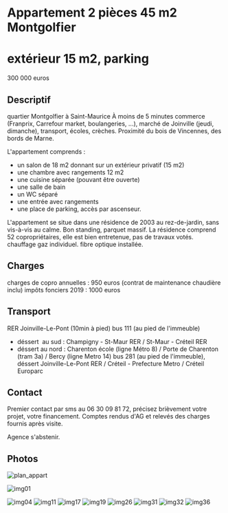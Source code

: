 # Appartement 2 pièces 45 m2 Montgolfier
# extérieur 15 m2, parking

300 000 euros

## Descriptif

quartier Montgolfier à Saint-Maurice
À moins de 5 minutes commerce (Franprix, Carrefour market, boulangeries, ...), marché de Joinville (jeudi, dimanche), transport, écoles, crèches.
Proximité du bois de Vincennes, des bords de Marne.

L'appartement comprends :
- un salon de 18 m2 donnant sur un extérieur privatif (15 m2)
- une chambre avec rangements 12 m2
- une cuisine séparée (pouvant être ouverte)
- une salle de bain
- un WC séparé
- une entrée avec rangements
- une place de parking, accès par ascenseur.

L'appartement se situe dans une résidence de 2003 au rez-de-jardin, sans vis-à-vis au calme. Bon standing, parquet massif. La résidence comprend 52 copropriétaires, elle est bien entretenue, pas de travaux votés.
chauffage gaz individuel. fibre optique installée.

## Charges

charges de copro annuelles : 950 euros (contrat de maintenance chaudière inclu)
impôts fonciers 2019 : 1000 euros

## Transport

RER Joinville-Le-Pont (10min à pied)
bus 111 (au pied de l'immeuble)   
 * déssert  au sud : Champigny - St-Maur RER / St-Maur - Créteil RER   
 * déssert au nord : Charenton école (ligne Métro 8) / Porte de Charenton (tram 3a) / Bercy (ligne Metro 14)
bus 281 (au pied de l'immeuble), déssert Joinville-Le-Pont RER / Créteil - Prefecture Metro / Créteil Europarc

## Contact

Premier contact par sms au 06 30 09 81 72, précisez brièvement votre projet, votre financement.
Comptes rendus d'AG et relevés des charges fournis après visite.

Agence s'abstenir.

## Photos

![plan_appart]('plan.jpg' "plan appart")

![img01](appartement_01_small.jpg "sejour_1")

![img04](appartement_04_small.jpg "sejour_2")
![img11](appartement_11_small.jpg "sejour_3")
![img17](appartement_17_small.jpg "chambre_1")
![img19](appartement_19_small.jpg "chambre_2")
![img26](appartement_26_small.jpg "sdb")
![img31](appartement_31_small.jpg "distribution")
![img32](appartement_32_small.jpg "exterieur")
![img36](appartement_36_small.jpg "rue")
